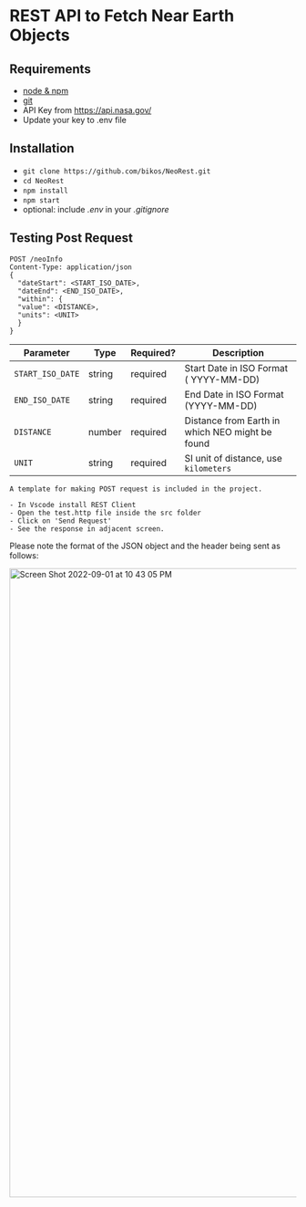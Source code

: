 # REST API to Fetch Near Earth Objects 

## Requirements

- [node & npm](https://nodejs.org/en/)
- [git](https://www.robinwieruch.de/git-essential-commands/)
- API Key from https://api.nasa.gov/
- Update your key to .env file

## Installation
- `git clone https://github.com/bikos/NeoRest.git`
- `cd NeoRest`
- `npm install`
- `npm start`
- optional: include _.env_ in your _.gitignore_

## Testing Post Request

```
POST /neoInfo
Content-Type: application/json
{
  "dateStart": <START_ISO_DATE>,
  "dateEnd": <END_ISO_DATE>,
  "within": {
  "value": <DISTANCE>,
  "units": <UNIT> 
  }
}
```
| Parameter       | Type     | Required?  | Description  |
| -------------   |----------|------------|--------------|
| `START_ISO_DATE`      | string   | required   |Start Date in ISO Format ( YYYY-MM-DD)|
| `END_ISO_DATE`      | string   | required   | End Date in ISO Format (YYYY-MM-DD) |
| `DISTANCE`      | number   | required   | Distance from Earth in which NEO might be found|
| `UNIT`          | string   | required   | SI unit of distance, use `kilometers` |


```
A template for making POST request is included in the project.

- In Vscode install REST Client
- Open the test.http file inside the src folder
- Click on 'Send Request'
- See the response in adjacent screen.
```


Please note the format of the JSON object and the header being sent as follows:

<img width="1103" alt="Screen Shot 2022-09-01 at 10 43 05 PM" src="https://user-images.githubusercontent.com/4242921/188055926-0fda50c2-530c-48f2-9d17-2c71c59ca72a.png">

